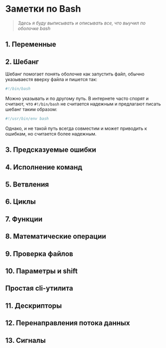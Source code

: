 # Заметки по Bash
> *Здесь я буду выписывать и описывать все, что выучил по оболочке bash*

## 1. Переменные 
## 2. Шебанг
Шебанг помогает понять оболочке как запустить файл, обычно указываестя вверху файла и пишется так:
```bash
#!/bin/bash
```
Можно указывать и по другому путь. В интернете часто спорят и считают, что `#!/bin/bash` не считается надежным и предлагают писать шебанг таким образом:
```bash
#!/usr/bin/env bash
```
Однако, и не такой путь всегда совместим и может приводить к ошибкам, но считается более надежным.
## 3. Предсказуемые ошибки
## 4. Исполнение команд
## 5. Ветвления 
## 6. Циклы
## 7. Функции
## 8. Математические операции
## 9. Проверка файлов
## 10. Параметры и shift
## Простая cli-утилита
## 11. Дескрипторы 
## 12. Перенаправления потока данных
## 13. Сигналы

